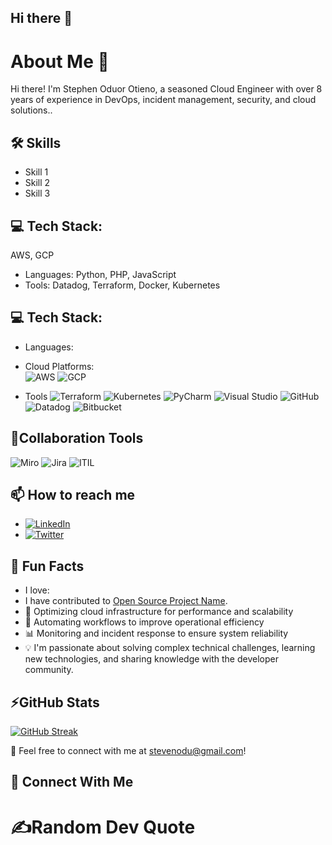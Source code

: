 ## Hi there 👋

<!--
**stevenodu/stevenodu** is a ✨ _special_ ✨ repository because its `README.md` (this file) appears on your GitHub profile.

Here are some ideas to get you started:

- 🔭 I’m currently working on ...
- 🌱 I’m currently learning ...
- 👯 I’m looking to collaborate on ...
- 🤔 I’m looking for help with ...
-  Ask me about ...
-  Fun fact: ...
-->


# About Me 👋
Hi there! I'm Stephen Oduor Otieno, a seasoned Cloud Engineer with over 8 years of experience in DevOps, incident management, security, and cloud solutions..

## 🛠️ Skills
- Skill 1
- Skill 2
- Skill 3

## 💻 Tech Stack:
 AWS, GCP
- Languages: Python, PHP, JavaScript
- Tools: Datadog, Terraform, Docker, Kubernetes

## 💻 Tech Stack:
- Languages:

- Cloud Platforms:\
![AWS](https://img.shields.io/badge/-AWS-232F3E?logo=amazon-aws&logoColor=white&style=flat-square) ![GCP](https://img.shields.io/badge/-Google_Cloud-4285F4?logo=google-cloud&logoColor=white&style=flat-square)  

- Tools
![Terraform](https://img.shields.io/badge/-Terraform-623CE4?logo=terraform&logoColor=white&style=flat-square) ![Kubernetes](https://img.shields.io/badge/-Kubernetes-326CE5?logo=kubernetes&logoColor=white&style=flat-square)  ![PyCharm](https://img.shields.io/badge/-PyCharm-000000?logo=pycharm&logoColor=white&style=flat-square)  ![Visual Studio](https://img.shields.io/badge/-Visual_Studio-5C2D91?logo=visual-studio&logoColor=white&style=flat-square) ![GitHub](https://img.shields.io/badge/-GitHub-181717?logo=github&logoColor=white&style=flat-square) ![Datadog](https://img.shields.io/badge/-Datadog-632CA6?logo=datadog&logoColor=white&style=flat-square) ![Bitbucket](https://img.shields.io/badge/-Bitbucket-0052CC?logo=bitbucket&logoColor=white&style=flat-square)  


## 🔗Collaboration Tools
![Miro](https://img.shields.io/badge/-Miro-050038?logo=miro&logoColor=white&style=flat-square)  ![Jira](https://img.shields.io/badge/-Jira-0052CC?logo=jira&logoColor=white&style=flat-square)  ![ITIL](https://img.shields.io/badge/-ITIL-8A2BE2?style=flat-square)


## 📫 How to reach me
- [![LinkedIn](https://img.shields.io/badge/-LinkedIn-0A66C2?logo=linkedin&logoColor=white&style=flat-square)](https://linkedin.com/in/stevenodu)  
- [![Twitter](https://img.shields.io/badge/-Twitter-1DA1F2?logo=twitter&logoColor=white&style=flat-square)](https://x.com/Gaurez_)  

## 🌟 Fun Facts
- I love:
- I have contributed to [Open Source Project Name](https://github.com).
- 🚀 Optimizing cloud infrastructure for performance and scalability
- 🔧 Automating workflows to improve operational efficiency
- 📊 Monitoring and incident response to ensure system reliability
- 💡 I'm passionate about solving complex technical challenges, learning new technologies, and sharing knowledge with the developer community.


## ⚡GitHub Stats

[![GitHub Streak](https://streak-stats.demolab.com/?user=stevenodu)](https://git.io/streak-stats)

💬 Feel free to connect with me at stevenodu@gmail.com!

## 🔗 Connect With Me  




# ✍️Random Dev Quote
